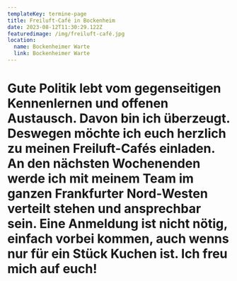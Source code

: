 ```yaml
---
templateKey: termine-page
title: Freiluft-Café in Bockenheim
date: 2023-08-12T11:30:29.122Z
featuredimage: /img/freiluft-café.jpg
location:
  name: Bockenheimer Warte
  link: Bockenheimer Warte
---
```

# Gute Politik lebt vom gegenseitigen Kennenlernen und offenen Austausch. Davon bin ich überzeugt. Deswegen möchte ich euch herzlich zu meinen Freiluft-Cafés einladen. An den nächsten Wochenenden werde ich mit meinem Team im ganzen Frankfurter Nord-Westen verteilt stehen und ansprechbar sein.  Eine Anmeldung ist nicht nötig, einfach vorbei kommen, auch wenns nur für ein Stück Kuchen ist. Ich freu mich auf euch!